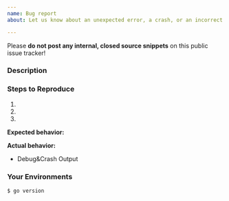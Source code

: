 ```yaml
---
name: Bug report
about: Let us know about an unexpected error, a crash, or an incorrect behavior.

---
```


Please **do not post any internal, closed source snippets** on this public issue tracker!

### Description


### Steps to Reproduce
1. 
2. 
3. 

**Expected behavior:**

**Actual behavior:**

* Debug&Crash Output


### Your Environments
```sh
$ go version


```